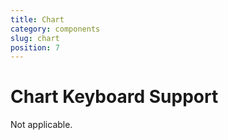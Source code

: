 ```yaml
---
title: Chart
category: components
slug: chart
position: 7
---
```

# Chart Keyboard Support

Not applicable.
